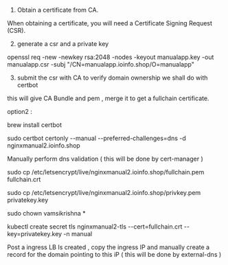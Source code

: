 1. Obtain a certificate from CA.

When obtaining a certificate, you will need a Certificate Signing Request (CSR).

2. generate a csr and a private key

openssl req -new -newkey rsa:2048 -nodes -keyout manualapp.key -out manualapp.csr -subj "/CN=manualapp.ioinfo.shop/O=manualapp"

3. submit the csr with CA to verify domain ownership we shall do with certbot

this will give CA Bundle and pem , merge it to get a fullchain certificate.


option2 :


brew install certbot

sudo certbot certonly --manual --preferred-challenges=dns -d nginxmanual2.ioinfo.shop

Manually perform dns validation ( this will be done by cert-manager )

sudo cp /etc/letsencrypt/live/nginxmanual2.ioinfo.shop/fullchain.pem fullchain.crt

sudo cp /etc/letsencrypt/live/nginxmanual2.ioinfo.shop/privkey.pem privatekey.key

sudo chown vamsikrishna *

kubectl create secret tls nginxmanual2-tls --cert=fullchain.crt --key=privatekey.key -n manual

Post a ingress LB Is created , copy the ingress IP and manually create a record for the domain pointing to this iP ( this will be done by external-dns )


